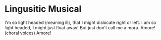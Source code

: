 # Lingusitic Musical


I'm so light headed (meaning ill), that I might dislocate right or left. I am so light headed, I might just float away!  But just don't call me a mora. 
  Amore! (choral voices)
  Amore!
